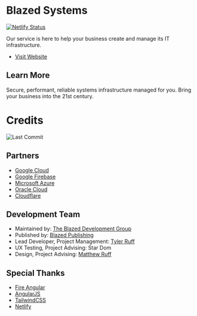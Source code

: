 # Blazed Systems

[![Netlify Status](https://api.netlify.com/api/v1/badges/aab79398-3282-4561-82ca-e1c9b92b1648/deploy-status)](https://app.netlify.com/sites/blazed-sys/deploys)

Our service is here to help your business create and manage its IT infrastructure.

- [Visit Website](https://blazed.systems/)

## Learn More
Secure, performant, reliable systems infrastructure managed for you. Bring your business into the 21st century.

# Credits
![Last Commit](https://img.shields.io/github/last-commit/tyler-ruff/blazed-sys?style=for-the-badge "Last Commit")

## Partners
- [Google Cloud](https://cloud.google.com/)
- [Google Firebase](https://firebase.google.com/)
- [Microsoft Azure](http://azure.microsoft.com/)
- [Oracle Cloud](https://cloud.oracle.com/)
- [Cloudflare](https://cloudflare.com/)

## Development Team
- Maintained by: [The Blazed Development Group](https://www.facebook.com/groups/blzdev)
- Published by: [Blazed Publishing](https://blazed.xyz/)
- Lead Developer, Project Management: [Tyler Ruff](https://github.com/tyler-ruff)
- UX Testing, Project Advising: Star Dom
- Design, Project Advising: [Matthew Ruff](https://github.com/matt-ruff)

## Special Thanks
- [Fire Angular](https://github.com/blazed-space/fire-angular)
- [AngularJS](https://angular.io/)
- [TailwindCSS](https://tailwindcss.com/)
- [Netlify](https://netlify.com/)
